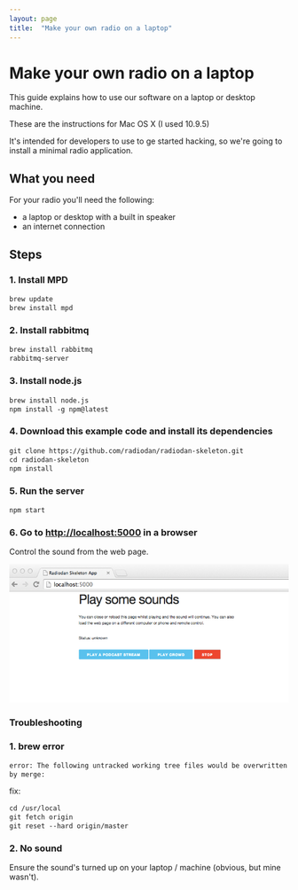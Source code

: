 ```yaml
---
layout: page
title:  "Make your own radio on a laptop"
---
```


Make your own radio on a laptop
===

This guide explains how to use our software on a laptop or desktop machine.

These are the instructions for Mac OS X (I used 10.9.5)

It's intended for developers to use to ge started hacking, so we're going to 
install a minimal radio application.

What you need
---

For your radio you'll need the following:

- a laptop or desktop with a built in speaker 
- an internet connection

Steps
---

### 1. Install MPD

    brew update
    brew install mpd

### 2. Install rabbitmq

    brew install rabbitmq
    rabbitmq-server

### 3. Install node.js

    brew install node.js
    npm install -g npm@latest

### 4. Download this example code and install its dependencies

    git clone https://github.com/radiodan/radiodan-skeleton.git
    cd radiodan-skeleton
    npm install

### 5. Run the server

    npm start

### 6. Go to <a href="http://localhost:5000">http://localhost:5000</a> in a browser

Control the sound from the web page.

<img src="/assets/skeleton_app_screenshot.png" alt="Screenshot of the skeleton app in a browser"/>


### Troubleshooting

### 1. brew error

    error: The following untracked working tree files would be overwritten by merge:

fix:

    cd /usr/local
    git fetch origin
    git reset --hard origin/master


### 2. No sound

Ensure the sound's turned up on your laptop / machine (obvious, but mine wasn't).

